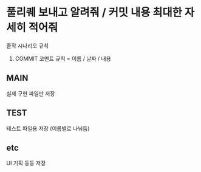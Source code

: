 # 풀리퀘 보내고 알려줘 / 커밋 내용 최대한 자세히 적어줘


졸작 시나리오 규칙
1. COMMIT 코멘트 규칙 = 이름 / 날짜 / 내용

## MAIN
실제 구현 파일만 저장

## TEST
테스트 파일용 저장 (이름별로 나눠둠)

## etc
UI 기획 등등 저장 


